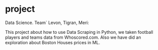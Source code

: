 # project
Data Science. Team` Levon, Tigran, Meri:

This project about how to use Data Scraping in Python, we taken football players and teams data from Whoscored.com.
Also we have did an exploration about Boston Houses prices in ML.
